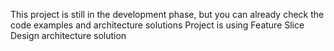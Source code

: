 This project is still in the development phase, but you can already check the code examples and architecture solutions
Project is using Feature Slice Design architecture solution
